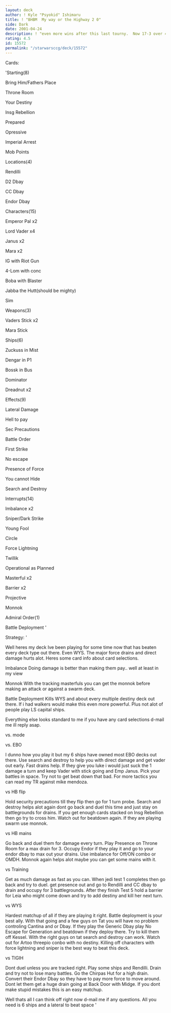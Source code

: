 ```yaml
---
layout: deck
author: ! Kyle "Psyokid" Ishimaru
title: ! "BHBM  My way or the Highway 2 0"
side: Dark
date: 2001-04-24
description: ! "even more wins after this last tourny.  Now 17-3 over 4 tournys and Enduro"
rating: 4.5
id: 15572
permalink: "/starwarsccg/deck/15572"
---
```

Cards: 

'Starting(8) 

Bring Him/Fathers Place 

Throne Room 

Your Destiny 

Insg Rebellion 

Prepared 

Opressive 

Imperial Arrest 

Mob Points 


Locations(4) 

Rendilli 

D2 Dbay 

CC Dbay

Endor Dbay 


Characters(15) 

Emperor Pal x2 

Lord Vader x4 

Janus x2 

Mara x2 

IG with Riot Gun 

4-Lom with conc 

Boba with Blaster 

Jabba the Hutt(should be mighty) 

Sim 


Weapons(3) 

Vaders Stick x2 

Mara Stick 


Ships(6) 

Zuckuss in Mist 

Dengar in P1 

Bossk in Bus 

Dominator 

Dreadnut x2 


Effects(9) 

Lateral Damage 

Hell to pay 

Sec Precautions 

Battle Order 

First Strike 

No escape 

Presence of Force 

You cannot Hide 

Search and Destroy 


Interrupts(14) 

Imbalance x2 

Sniper/Dark Strike 

Young Fool 

Circle 

Force Lightning 

Twillik 

Operational as Planned 

Masterful x2

Barrier x2

Projective 

Monnok


Admiral Order(1) 

Battle Deployment  '

Strategy: '

Well heres my deck Ive been playing for some time now that has beaten every deck type out there.  Even WYS.  The major force drains and direct damage hurts alot.  Heres some card info about card selections.


Imbalance  Doing damage is better than making them pay.. well at least in my view


Monnok  With the tracking masterfuls you can get the monnok before making an attack or against a swarm deck.


Battle Deployment  Kills WYS and about every multiple destiny deck out there.  If i had walkers would make this even more powerful.  Plus not alot of people play LS capital ships.


Everything else looks standard to me if you have any card selections d-mail me ill reply asap.


vs. mode


vs.  EBO

I dunno how you play it but my 6 ships have owned most EBO decks out there.  Use search and destroy to help you with direct damage and get vader out early.  Fast drains help.  If they give you luke i would just suck the 1 damage a turn and keep Vader with stick going and Emp Janus.  Pick your battles in space.  Try not to get beat down that bad.  For more tactics you can read my TR against mike mendoza.


vs HB flip

Hold security precautions till they flip then go for 1 turn probe.  Search and destroy helps alot again dont go back and duel this time and just stay on battlegrounds for drains.  If you get enough cards stacked on Insg Rebellion then go try to cross him.  Watch out for beatdown again.  If they are playing swarm use monnok.


vs HB mains

Go back and duel them for damage every turn.  Play Presence on Throne Room for a max drain for 3.  Occupy Endor if they play it and go to your endor dbay to max out your drains.  Use imbalance for Off/ON combo or OMDH.  Monnok again helps alot maybe you can get some mains with it. 


vs Training

Get as much damage as fast as you can.  When jedi test 1 completes then go back and try to duel.  get presence out and go to Rendilli and CC dbay to drain and occupy for 3 battlegrounds.  After they finish Test 5 hold a barrier for Leia who might come down and try to add destiny and kill her next turn.  


vs WYS 

Hardest matchup of all if they are playing it right.  Battle deployment is your best ally.  With that going and a few guys on Tat you will have no problem controling Cantina and or Dbay.  If they play the Generic Dbay play No Escape for Generation and beatdown if they deploy there.  Try to kill them off Kessel.  With the right guys on tat search and destroy can work.  Watch out for Artoo threepio conbo with no destiny.  Killing off characters with force lightning and sniper is the best way to beat this deck.


vs TIGIH

Dont duel unless you are tracked right.  Play some ships and Rendilli.  Drain and try not to lose many battles.  Go the Chirpas Hut for a high drain.  Convert their Endor Dbay so they have to pay more force to move around.  Dont let them get a huge drain going at Back Door with Midge.  If you dont make stupid mistakes this is an easy matchup.  


Well thats all I can think off right now d-mail me if any questions.  All you need is 6 ships and a lateral to beat space  '
